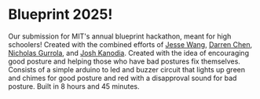 # Blueprint 2025!

Our submission for MIT's annual blueprint hackathon, meant for high schoolers! Created with the combined efforts of [Jesse Wang](https://github.com/JesseW2158), [Darren Chen](https://github.com/Darren-Production), [Nicholas Gurrola](https://github.com/nickonac), and [Josh Kanodia](https://github.com/kj-700). Created with the idea of encouraging good posture and helping those who have bad postures fix themselves. Consists of a simple arduino to led and buzzer circuit that lights up green and chimes for good posture and red with a disapproval sound for bad posture. Built in 8 hours and 45 minutes.
